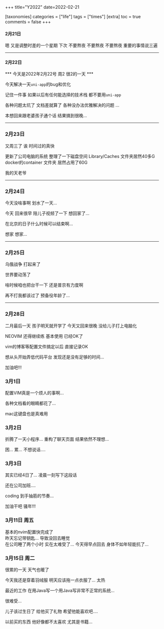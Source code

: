 +++
title="Y2022"
date=2022-02-21

[taxonomies]
categories = ["life"]
tags = ["times"]
[extra]
toc = true
comments = false
+++


#### 2月21日

嗯 又是调整时差的一个星期 下次 不要熬夜 不要熬夜 不要熬夜 
重要的事情说三遍

---

#### 2月22日

*** 今天是2022年2月22号 周2 很2的一天 *** 


今天解决一天`uni-app`的bug和优化  

记住一件事 如果以后有任何能选择的技术栈 都不要用`uni-app`  

各种问题太坑了 文档差就算了 各种没办法优雅解决的问题 ... 

本想回来跟老婆孩子通个话 结果搞到很晚...


---

### 2月23日   

又周三了 诶 时间过的真快  

更新了公司电脑的系统  整理了一下磁盘空间 Library/Caches 文件夹居然40多G docker的container 文件夹 居然占用了60G  

我的天老爷



---
### 2月24日

今天没啥事啊 划水了一天...   

今天 回来很早 陪儿子视频了一下 想回家了...  

在北京的日子什么时候可以结束啊...   

想家 想家...


---

### 2月25日

乌俄战争 打起来了 

世界要动荡了  

啥时候咱也把台干一下 还是普京有力度啊 

再不打我都该过了 预备役年龄了...

---

### 2月28日

二月最后一天 孩子明天就开学了 今天又回来很晚 没给儿子打上电脑化

NEOVIM 还得继续练 基本使用 已经OK了   

vim的博客等配置文件搞定以后 直接记录OK  

想从头开始弄低代码平台 发现还是没有足够的时间... 

加油吧!!!


### 3月1日

配置VIM真是一个烦人的事啊... 

各种文档看的眼睛都花了... 

mac这键盘也是真难用 



### 3月2日

折腾了一天小程序... 重构了聊天页面 结果依然不理想...

困... 累... 不想说话.... 




### 3月3日

其实已经4日了... 凌晨一刻写下这段话 

还在公司加班.... 

coding 到手抽筋的节奏... 

加油干吧 骚年!!!

### 3月11日 周五

基本的nvim配置快完成了   
昨天忘记带钥匙...  导致没回去睡觉   
在公司睡了两个小时 实在太难受了... 
今天得早点回去 身体不如年轻能抗了...

### 3月15日 周二

很累的一天 天气也暖了  

今天我还是穿着羽绒服 明天应该拖一点衣服了... 太热 

最近的工作 在用Java写一个用Java写非常不正常的系统...  

很难受...

儿子该过生日了 给他买了礼物 希望他能喜欢吧....

以前买的东西 他好像都不太喜欢 尤其是书籍...





